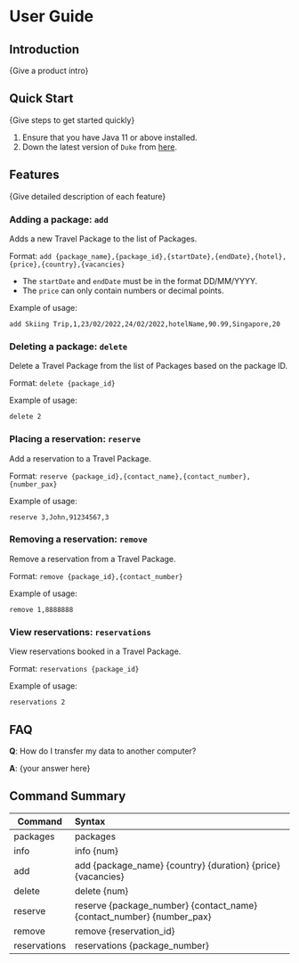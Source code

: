 # User Guide

## Introduction

{Give a product intro}

## Quick Start

{Give steps to get started quickly}

1. Ensure that you have Java 11 or above installed.
1. Down the latest version of `Duke` from [here](http://link.to/duke).

## Features 

{Give detailed description of each feature}

### Adding a package: `add`
Adds a new Travel Package to the list of Packages.

Format: `add {package_name},{package_id},{startDate},{endDate},{hotel},{price},{country},{vacancies}`

* The `startDate` and `endDate` must be in the format DD/MM/YYYY.
* The `price` can only contain numbers or decimal points.  

Example of usage: 

`add Skiing Trip,1,23/02/2022,24/02/2022,hotelName,90.99,Singapore,20`

### Deleting a package: `delete`
Delete a Travel Package from the list of Packages based on the package ID.

Format: `delete {package_id}`

Example of usage: 

`delete 2`

### Placing a reservation: `reserve`
Add a reservation to a Travel Package.

Format: `reserve {package_id},{contact_name},{contact_number},{number_pax}`

Example of usage: 

`reserve 3,John,91234567,3`

### Removing a reservation: `remove`
Remove a reservation from a Travel Package.

Format: `remove {package_id},{contact_number}`

Example of usage: 

`remove 1,8888888`

### View reservations: `reservations`
View reservations booked in a Travel Package.

Format: `reservations {package_id}`

Example of usage: 

`reservations 2`

## FAQ

**Q**: How do I transfer my data to another computer? 

**A**: {your answer here}

## Command Summary

| Command | Syntax |
| --- | :---  |
| packages | packages |
| info | info {num} |
| add | add {package_name} {country} {duration} {price} {vacancies} |
| delete | delete {num} |
| reserve  | reserve {package_number} {contact_name} {contact_number} {number_pax} |
| remove | remove {reservation_id} |
| reservations | reservations {package_number} |



